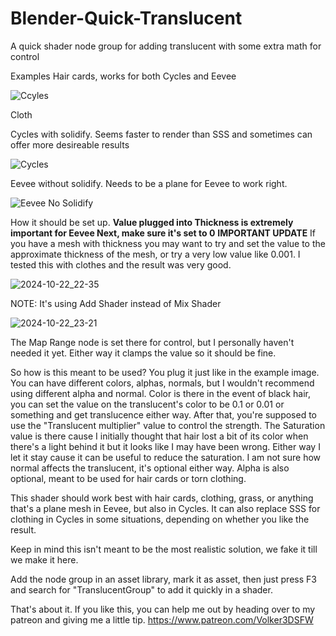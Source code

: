 # Blender-Quick-Translucent
A quick shader node group for adding translucent with some extra math for control

Examples
Hair cards, works for both Cycles and Eevee

![Ccyles](https://github.com/user-attachments/assets/8849cb13-aa9f-4cbf-889a-dd9c7b5404c0)

Cloth

Cycles with solidify. Seems faster to render than SSS and sometimes can offer more desireable results

![Cycles](https://github.com/user-attachments/assets/77ad4056-b0e0-44ad-bb86-bab539c5e4b0)

Eevee without solidify. Needs to be a plane for Eevee to work right.

![Eevee No Solidify](https://github.com/user-attachments/assets/e542d61c-e38d-4172-ae05-46678d4b69c1)

How it should be set up. **Value plugged into Thickness is extremely important for Eevee Next, make sure it's set to 0**
**IMPORTANT UPDATE** If you have a mesh with thickness you may want to try and set the value to the approximate thickness of the mesh, or try a very low value like 0.001. I tested this with clothes and the result was very good.

![2024-10-22_22-35](https://github.com/user-attachments/assets/38894c20-a655-4fa6-8366-c2563ec6e3de)

NOTE: It's using Add Shader instead of Mix Shader

![2024-10-22_23-21](https://github.com/user-attachments/assets/65ec6ace-465f-43ea-86e3-4d4fc9bc2f25)

The Map Range node is set there for control, but I personally haven't needed it yet. Either way it clamps the value so it should be fine.

So how is this meant to be used? 
You plug it just like in the example image. You can have different colors, alphas, normals, but I wouldn't recommend using different alpha and normal. 
Color is there in the event of black hair, you can set the value on the translucent's color to be 0.1 or 0.01 or something and get translucence either way. After that, you're supposed to use the "Translucent multiplier" value to control the strength. The Saturation value is there cause I initially thought that hair lost a bit of its color when there's a light behind it but it looks like I may have been wrong. Either way I let it stay cause it can be useful to reduce the saturation. I am not sure how normal affects the translucent, it's optional either way. Alpha is also optional, meant to be used for hair cards or torn clothing.

This shader should work best with hair cards, clothing, grass, or anything that's a plane mesh in Eevee, but also in Cycles. It can also replace SSS for clothing in Cycles in some situations, depending on whether you like the result.

Keep in mind this isn't meant to be the most realistic solution, we fake it till we make it here.

Add the node group in an asset library, mark it as asset, then just press F3 and search for "TranslucentGroup" to add it quickly in a shader.

That's about it. If you like this, you can help me out by heading over to my patreon and giving me a little tip.
https://www.patreon.com/Volker3DSFW
